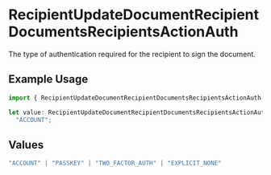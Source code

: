 # RecipientUpdateDocumentRecipientDocumentsRecipientsActionAuth

The type of authentication required for the recipient to sign the document.

## Example Usage

```typescript
import { RecipientUpdateDocumentRecipientDocumentsRecipientsActionAuth } from "@documenso/sdk-typescript/models/operations";

let value: RecipientUpdateDocumentRecipientDocumentsRecipientsActionAuth =
  "ACCOUNT";
```

## Values

```typescript
"ACCOUNT" | "PASSKEY" | "TWO_FACTOR_AUTH" | "EXPLICIT_NONE"
```